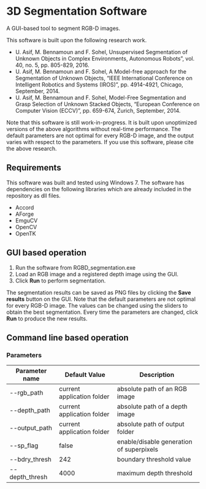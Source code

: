 # 3D Segmentation Software
A GUI-based tool to segment RGB-D images.

This software is built upon the following research work.

- U. Asif, M. Bennamoun and F. Sohel, Unsupervised Segmentation of Unknown Objects in Complex Environments, Autonomous Robots”, vol. 40, no. 5, pp. 805-829, 2016.
- U. Asif, M. Bennamoun and F. Sohel, A Model-free approach for the Segmentation of Unknown Objects, “IEEE International Conference on Intelligent Robotics and Systems (IROS)”, pp. 4914-4921, Chicago, September, 2014.
- U. Asif, M. Bennamoun and F. Sohel, Model-Free Segmentation and Grasp Selection of Unknown Stacked Objects, “European Conference on Computer Vision (ECCV)”, pp. 659-674, Zurich, September, 2014.

Note that this software is still work-in-progress. It is built upon unoptimized versions of the above algorithms without real-time performance. The default parameters are not optimal for every RGB-D image, and the output varies with respect to the parameters. If you use this software, please cite the above research.

## Requirements

This software was built and tested using Windows 7. The software has dependencies on the following libraries which are already included in the repository as dll files.

- Accord
- AForge
- EmguCV
- OpenCV
- OpenTK

## GUI based operation

1. Run the software from RGBD_segmentation.exe
2. Load an RGB image and a registered depth image using the GUI.
3. Click **Run** to perform segmentation.

The segmentation results can be saved as PNG files by clicking the **Save results** button on the GUI. Note that the default parameters are not optimal for every RGB-D image. The values can be changed using the sliders to obtain the best segmentation. Every time the parameters are changed, click **Run** to produce the new results.

## Command line based operation

### Parameters
| Parameter name                      | Default Value 	| Description                                                       	|
|------------------------------------	|----------------	|--------------------------------------------------------------------	|
| --rgb_path      	                  | current application folder      | absolute path of an RGB image                      	|
| --depth_path      	                | current application folder      | absolute path of a depth image                      	|
| --output_path      	                | current application folder      | absolute path of output folder                      	|
| --sp_flag      	                    | false      | enable/disable generation of superpixels                      	|
| --bdry_thresh      	                  | 242      | boundary threshold value                      	|
| --depth_thresh      	                  | 4000      | maximum depth threshold                      	|

